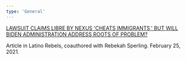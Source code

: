 ```yaml
---
type: 'General'
---
```

[LAWSUIT CLAIMS LIBRE BY NEXUS 'CHEATS IMMIGRANTS,' BUT WILL BIDEN ADMINISTRATION ADDRESS ROOTS OF PROBLEM?](https://www.latinorebels.com/2021/02/25/lawsuitlibrebynexus/)

Article in Latino Rebels, coauthored with Rebekah Sperling. February 25, 2021.